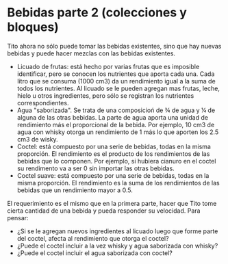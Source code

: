 # Bebidas parte 2 (colecciones y bloques)

Tito ahora no sólo puede tomar las bebidas existentes, sino que hay nuevas bebidas y puede hacer mezclas con las bebidas existentes. 

- Licuado de frutas: está hecho por varias frutas que es imposible identificar, pero se conocen los nutrientes que aporta cada una. Cada litro que se consuma (1000 cm3) da un rendimiento igual a la suma de todos los nutrientes. Al licuado se le pueden agregan mas frutas, leche, hielo u otros ingredientes, pero sólo se registran los nutrientes correspondientes.
- Agua "saborizada". Se trata de una composicioń de ¾ de agua y ¼ de alguna de las otras bebidas. La parte de agua aporta una unidad de rendimiento más el proporcional de la bebida. Por ejemplo, 10 cm3 de agua con whisky otorga un rendimiento de 1 más lo que aporten los 2.5 cm3 de wisky. 
- Coctel: está compuesto por una serie de bebidas, todas en la misma proporción. El rendimiento es el producto de los rendimientos de las bebidas que lo componen. Por ejemplo, si hubiera cianuro en el coctel su rendimento va a ser 0 sin importar las otras bebidas. 
- Coctel suave: está compuesto por una serie de bebidas, todas en la misma proporción. El rendimiento es la suma de los rendimientos de las bebidas que un rendimiento mayor a 0.5.

El requerimiento es el mismo que en la primera parte, hacer que Tito tome cierta cantidad de una bebida y pueda responder su velocidad. 
Para pensar:
- ¿Si se le agregan nuevos ingredientes al licuado luego que forme parte del coctel, afecta al rendimiento que otorga el coctel? 
- ¿Puede el coctel incluir a la vez whisky y agua saborizada con whisky?
- ¿Puede el coctel incluir el agua saborizada con coctel?
